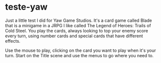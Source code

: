 # teste-yaw
Just a little test I did for Yaw Game Studios.
It's a card game called Blade that is a minigame in a JRPG I like called The Legend of Heroes: Trails of Cold Steel.
You play the cards, always looking to top your enemy score every turn, using number cards and special cards that have different effects.

Use the mouse to play, clicking on the card you want to play when it's your turn.
Start on the Title scene and use the menus to go where you need to.
